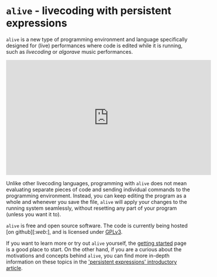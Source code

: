 # `alive` - livecoding with persistent expressions

`alive` is a new type of programming environment and language specifically
designed for (live) performances where code is edited while it is running, such
as *livecoding* or *algorave* music performances.

<iframe class="embed" allowfullscreen="true" frameborder="0"
  height="315" width="560" src="https://www.youtube.com/embed/z0XZYnY3Evc"
></iframe>

Unlike other livecoding languages, programming with `alive` does not mean
evaluating separate pieces of code and sending individual commands to the
programming environment. Instead, you can keep editing the program as a whole
and whenever you save the file, `alive` will apply your changes to the running
system seamlessly, without resetting any part of your program (unless you want
it to).

`alive` is free and open source software. The code is currently being hosted
[on github][:*web*:], and is licensed under [GPLv3][license].

If you want to learn more or try out `alive` yourself, the
[getting started][guide] page is a good place to start. On the other hand, if
you are a curious about the motivations and concepts behind `alive`, you can
find more in-depth information on these topics in the
['persistent expressions' introductory article][rationale].

[guide]: guide.html
[rationale]: https://s-ol.nu/alivecoding
[license]: https://github.com/s-ol/alive/blob/master/LICENSE
